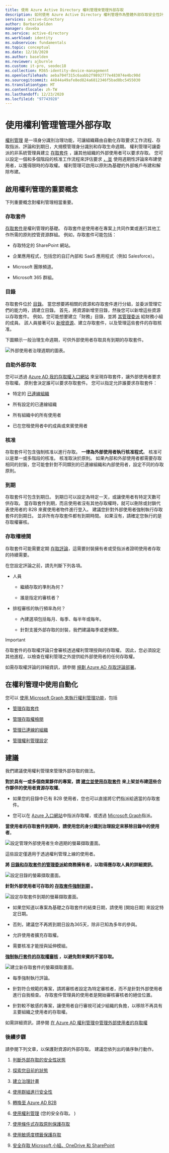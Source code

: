 ```yaml
---
title: 使用 Azure Active Directory 權利管理來管理外部存取
description: 如何使用 Azure Active Directory 權利管理作為整體外部存取安全性計畫的一部分。
services: active-directory
author: BarbaraSelden
manager: daveba
ms.service: active-directory
ms.workload: identity
ms.subservice: fundamentals
ms.topic: conceptual
ms.date: 12/18/2020
ms.author: baselden
ms.reviewer: ajburnle
ms.custom: it-pro, seodec18
ms.collection: M365-identity-device-management
ms.openlocfilehash: aeba704f315c6aabb2f9892777e483074e4bc90d
ms.sourcegitcommit: 44844a49afe8ed824a6812346f5bad8bc5455030
ms.translationtype: MT
ms.contentlocale: zh-TW
ms.lasthandoff: 12/23/2020
ms.locfileid: "97743928"
---
```

# <a name="manage-external-access-with-entitlement-management"></a>使用權利管理管理外部存取 


[權利管理](../governance/entitlement-management-overview.md) 是一項身分識別治理功能，可讓組織藉由自動化存取要求工作流程、存取指派、評論和到期日，大規模管理身分識別和存取生命週期。 權利管理可讓委派的非系統管理員建立 [存取套件](../governance/entitlement-management-overview.md) ，讓其他組織的外部使用者可以要求存取。 您可以設定一個和多個階段的核准工作流程來評估要求 [，並](../governance/what-is-provisioning.md) 使用週期性評論來布建使用者，以獲得限時的存取權。 權利管理可啟用以原則為基礎的外部帳戶布建和解除布建。

## <a name="key-concepts-for-enabling-entitlement-management"></a>啟用權利管理的重要概念

下列重要概念對權利管理相當重要。

### <a name="access-packages"></a>存取套件

[存取套件](../governance/entitlement-management-overview.md)是權利管理的基礎。 存取套件是使用者在專案上共同作業或進行其他工作所需的原則控管資源群組。 例如，存取套件可能包括：

* 存取特定的 SharePoint 網站。

* 企業應用程式，包括您的自訂內部和 SaaS 應用程式（例如 Salesforce）。

* Microsoft 團隊頻道。

* Microsoft 365 群組。 

### <a name="catalogs"></a>目錄

存取套件位於 [目錄](../governance/entitlement-management-catalog-create.md)。 當您想要將相關的資源和存取套件進行分組，並委派管理它們的能力時，請建立目錄。 首先，將資源新增至目錄，然後您可以新增這些資源以存取套件。 例如，您可能想要建立「財務」目錄，並將 [其管理委派](../governance/entitlement-management-delegate.md) 給財務小組的成員。 該人員接著可以 [新增資源](../governance/entitlement-management-catalog-create.md)、建立存取套件，以及管理這些套件的存取核准。

下圖顯示一般治理生命週期，可供外部使用者存取具有到期的存取套件。

![外部使用者治理週期的圖表。](media/secure-external-access/6-governance-lifecycle.png)

### <a name="self-service-external-access"></a>自助外部存取

您可以透過 [Azure AD 我的存取權入口網站](../governance/entitlement-management-request-access.md) 來呈現存取套件，讓外部使用者要求存取權。 原則會決定誰可以要求存取套件。 您可以指定允許誰要求存取套件：

* 特定的 [已連線組織](../governance/entitlement-management-organization.md)

* 所有設定的已連線組織

* 所有組織中的所有使用者

* 已在您租使用者中的成員或來賓使用者

### <a name="approvals"></a>核准   
存取套件可包含強制核准以進行存取。 **一律為外部使用者執行核准程式**。 核准可以是單一或多階段的核准。 核准取決於原則。 如果內部和外部使用者都需要存取相同的封裝，您可能會針對不同類別的已連線組織和內部使用者，設定不同的存取原則。

### <a name="expiration"></a>到期  
存取套件可包含到期日。 到期日可以設定為特定一天，或讓使用者有特定天數可供存取。 當存取套件到期，而且使用者沒有其他存取權時，就可以刪除或封鎖代表使用者的 B2B 來賓使用者物件進行登入。 建議您針對外部使用者強制執行存取套件的到期日。 並非所有存取套件都有到期時間。 如果沒有，請確定您執行的是存取權審核。

### <a name="access-reviews"></a>存取權檢閱

存取套件可能需要定期 [存取評論](../governance/manage-guest-access-with-access-reviews.md)，這需要封裝擁有者或受指派者證明使用者存取的持續需要。 

在您設定評論之前，請先判斷下列各項。

* 人員

   * 繼續存取的準則為何？

   * 誰是指定的審核者？

* 排程審核的執行頻率為何？

   * 內建選項包括每月、每季、每半年或每年。 

   * 針對支援外部存取的封裝，我們建議每季或更頻繁。 

 

> [!IMPORTANT]
> 存取套件的存取權評論只會審核透過權利管理授與的存取權。 因此，您必須設定其他進程，以檢查在權利管理之外提供給外部使用者的任何存取權。

如需存取權評論的詳細資訊，請參閱 [規劃 Azure AD 存取評論部署](../governance/deploy-access-reviews.md)。

## <a name="using-automation-in-entitlement-management"></a>在權利管理中使用自動化

您可以 [使用 Microsoft Graph 來執行權利管理功能](https://docs.microsoft.com/graph/tutorial-access-package-api)，包括

* [管理存取套件](https://docs.microsoft.com/graph/api/resources/accesspackage?view=graph-rest-beta)

* [管理存取權檢閱](https://docs.microsoft.com/graph/api/resources/accessreviewsv2-root?view=graph-rest-beta)

* [管理已連線的組織](https://docs.microsoft.com/graph/api/resources/connectedorganization?view=graph-rest-beta)

* [管理權利管理設定](https://docs.microsoft.com/graph/api/resources/entitlementmanagementsettings?view=graph-rest-beta)

## <a name="recommendations"></a>建議 

我們建議使用權利管理來管理外部存取的做法。

**對於具有一或多個商業夥伴的專案，請 [建立並使用存取套件](../governance/entitlement-management-access-package-create.md) 來上架並布建這些合作夥伴的使用者資源存取權**。 

* 如果您的目錄中已有 B2B 使用者，您也可以直接將它們指派給適當的存取套件。

* 您可以在 [Azure 入口網站](../governance/entitlement-management-access-package-assignments.md)中指派存取權，或透過 [Microsoft Graph](https://docs.microsoft.com/graph/api/resources/accesspackageassignmentrequest?view=graph-rest-beta)指派。

**當使用者的存取套件到期時，請使用您的身分識別治理設定來移除目錄中的使用者**。

![設定管理外部使用者生命週期的螢幕擷取畫面。](media/secure-external-access/6-manage-external-lifecycle.png)

這些設定僅適用于透過權利管理上線的使用者。

**將 [目錄和存取套件的管理委派](../governance/entitlement-management-delegate.md)給商務擁有者，以取得應存取人員的詳細資訊**。

![設定目錄的螢幕擷取畫面。](media/secure-external-access/6-catalog-management.png)

**針對外部使用者可存取的 [存取套件強制到期](../governance/entitlement-management-access-package-lifecycle-policy.md) 。**


![設定存取套件到期的螢幕擷取畫面。](media/secure-external-access/6-access-package-expiration.png)

* 如果您知道以專案為基礎之存取套件的結束日期，請使用 [開始日期] 來設定特定日期。 

* 否則，建議您不再將到期日設為365天，除非已知為多年的參與。

* 允許使用者擴充存取權。

* 需要核准才能授與延伸模組。

**[強制執行套件的存取權審核](../governance/manage-guest-access-with-access-reviews.md) ，以避免對來賓的不當存取。**

![建立新存取套件的螢幕擷取畫面。](media/secure-external-access/6-new-access-package.png)

* 每季強制執行評論。

* 針對符合規範的專案，請將審核者設定為特定審核者，而不是針對外部使用者進行自我檢查。 存取套件管理員的使用者是開始審核審核者的絕佳位置。 

* 針對較不敏感的專案，讓使用者自行審視可減少組織的負擔，以移除不再具有主要組織之使用者的存取權。

如需詳細資訊，請參閱 [在 Azure AD 權利管理中管理外部使用者的存取權](../governance/entitlement-management-external-users.md) 

### <a name="next-steps"></a>後續步驟

請參閱下列文章，以保護對資源的外部存取。 建議您依列出的循序執行動作。

1. [判斷外部存取的安全性狀態](1-secure-access-posture.md)

2. [探索您目前的狀態](2-secure-access-current-state.md)

3. [建立治理計畫](3-secure-access-plan.md)

4. [使用群組進行安全性](4-secure-access-groups.md)

5. [轉換至 Azure AD B2B](5-secure-access-b2b.md)

6. [使用權利管理](6-secure-access-entitlement-managment.md) (您的安全存取。 ) 

7. [使用條件式存取原則保護存取](7-secure-access-conditional-access.md)

8. [使用敏感度標籤保護存取](8-secure-access-sensitivity-labels.md)

9. [安全存取 Microsoft 小組、OneDrive 和 SharePoint](9-secure-access-teams-sharepoint.md)

 

 
